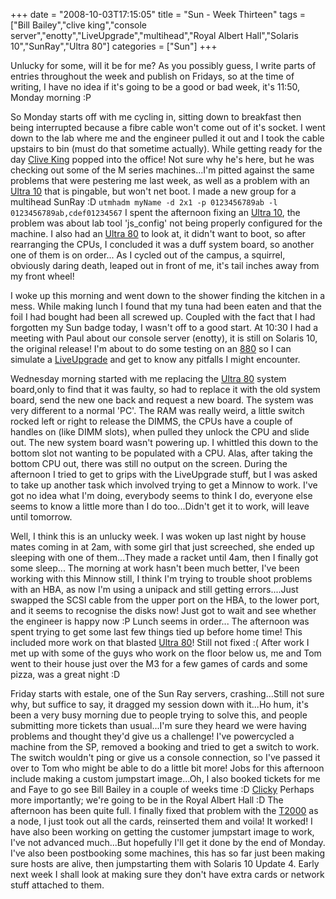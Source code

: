+++
date = "2008-10-03T17:15:05"
title = "Sun - Week Thirteen"
tags = ["Bill Bailey","clive king","console server","enotty","LiveUpgrade","multihead","Royal Albert Hall","Solaris 10","SunRay","Ultra 80"]
categories = ["Sun"]
+++

Unlucky for some, will it be for me? As you possibly guess, I write parts of entries throughout the week and publish on Fridays, so at the time of writing, I have no idea if it's going to be a good or bad week, it's 11:50, Monday morning :P

So Monday starts off with me cycling in, sitting down to breakfast then being interrupted because a fibre cable won't come out of it's socket. I went down to the lab where me and the engineer pulled it out and I took the cable upstairs to bin (must do that sometime actually). While getting ready for the day [Clive King][1] popped into the office! Not sure why he's here, but he was checking out some of the M series machines...I'm pitted against the same problems that were pestering me last week, as well as a problem with an [Ultra 10][2] that is pingable, but won't net boot. I made a new group for a multihead SunRay :D
`utmhadm myName -d 2x1 -p 0123456789ab -l 0123456789ab,cdef01234567`
I spent the afternoon fixing an [Ultra 10][3], the problem was about lab tool 'js\_config' not being properly configured for the machine. I also had an [Ultra 80][4] to look at, it didn't want to boot, so after rearranging the CPUs, I concluded it was a duff system board, so another one of them is on order...
As I cycled out of the campus, a squirrel, obviously daring death, leaped out in front of me, it's tail inches away from my front wheel!

I woke up this morning and went down to the shower finding the kitchen in a mess. While making lunch I found that my tuna had been eaten and that the foil I had bought had been all screwed up. Coupled with the fact that I had forgotten my Sun badge today, I wasn't off to a good start.
At 10:30 I had a meeting with Paul about our console server (enotty), it is still on Solaris 10, the original release! I'm about to do some testing on an [880][5] so I can simulate a [LiveUpgrade][6] and get to know any pitfalls I might encounter.

Wednesday morning started with me replacing the [Ultra 80][7] system board,only to find that it was faulty, so had to replace it with the old system board, send the new one back and request a new board. The system was very different to a normal 'PC'. The RAM was really weird, a little switch rocked left or right to release the DIMMS, the CPUs have a couple of handles on (like DIMM slots), when pulled they unlock the CPU and slide out. The new system board wasn't powering up. I whittled this down to the bottom slot not wanting to be populated with a CPU. Alas, after taking the bottom CPU out, there was still no output on the screen.
During the afternoon I tried to get to grips with the LiveUpgrade stuff, but I was asked to take up another task which involved trying to get a Minnow to work. I've got no idea what I'm doing, everybody seems to think I do, everyone else seems to know a little more than I do too...Didn't get it to work, will leave until tomorrow.

Well, I think this is an unlucky week. I was woken up last night by house mates coming in at 2am, with some girl that just screeched, she ended up sleeping with one of them...They made a racket until 4am, then I finally got some sleep...
The morning at work hasn't been much better, I've been working with this Minnow still, I think I'm trying to trouble shoot problems with an HBA, as now I'm using a unipack and still getting errors....Just swapped the SCSI cable from the upper port on the HBA, to the lower port, and it seems to recognise the disks now! Just got to wait and see whether the engineer is happy now :P Lunch seems in order...
The afternoon was spent trying to get some last few things tied up before home time! This included more work on that blasted [Ultra 80][8]! Still not fixed :(
After work I met up with some of the guys who work on the floor below us, me and Tom went to their house just over the M3 for a few games of cards and some pizza, was a great night :D

Friday starts with estale, one of the Sun Ray servers, crashing...Still not sure why, but suffice to say, it dragged my session down with it...Ho hum, it's been a very busy morning due to people trying to solve this, and people submitting more tickets than usual...I'm sure they heard we were having problems and thought they'd give us a challenge! I've powercycled a machine from the SP, removed a booking and tried to get a switch to work. The switch wouldn't ping or give us a console connection, so I've passed it over to Tom who might be able to do a little bit more! Jobs for this afternoon include making a custom jumpstart image...Oh, I also booked tickets for me and Faye to go see Bill Bailey in a couple of weeks time :D [Clicky][9] Perhaps more importantly; we're going to be in the Royal Albert Hall :D
The afternoon has been quite full. I finally fixed that problem with the [T2000][10] as a node, I just took out all the cards, reinserted them and voila! It worked! I have also been working on getting the customer jumpstart image to work, I've not advanced much...But hopefully I'll get it done by the end of Monday. I've also been postbooking some machines, this has so far just been making sure hosts are alive, then jumpstarting them with Solaris 10 Update 4. Early next week I shall look at making sure they don't have extra cards or network stuff attached to them.

  [1]: http://blogs.sun.com/clive/
  [2]: http://sunsolve.sun.com/handbook_pub/validateUser.do?target=Systems/U10/U10
  [3]: http://sunsolve.sun.com/handbook_pub/validateUser.do?target=Systems/U10/U10
  [4]: http://sunsolve.sun.com/handbook_pub/validateUser.do?target=Systems/U80/U80
  [5]: http://www.sun.com/servers/midrange/v880/
  [6]: http://www.sun.com/software/solaris/liveupgrade/
  [7]: http://sunsolve.sun.com/handbook_pub/validateUser.do?target=Systems/U80/U80
  [8]: http://sunsolve.sun.com/handbook_pub/validateUser.do?target=Systems/U80/U80
  [9]: http://tickets.royalalberthall.com/season/production.aspx?id=12967&src=t&monthyear=10-2008
  [10]: http://www.sun.com/servers/coolthreads/t2000/
